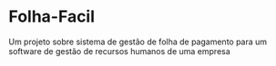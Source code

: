 # Folha-Facil
Um projeto sobre sistema de gestão de folha de pagamento para um software de gestão de recursos humanos de uma empresa
